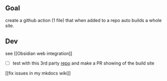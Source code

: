 ## Goal
create a github action (1 file) that when added to a repo auto builds a whole site.
## Dev
see [[Obsidian web integration]]

- [ ] test with this 3rd party [repo](https://github.com/bralkor/unreal_python_recipe_book?tab=readme-ov-file) and make a PR showing of the build site

[[fix issues in my mkdocs wiki]]